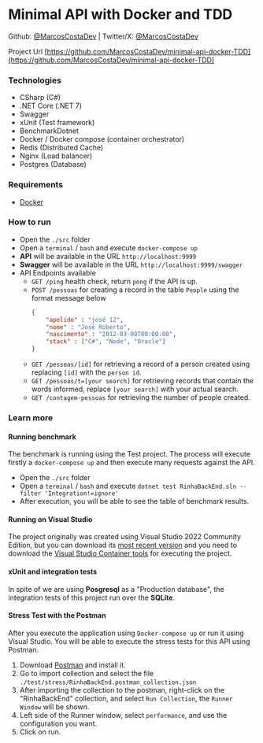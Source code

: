 # Minimal API with Docker and TDD

Github: [@MarcosCostaDev](https://github.com/MarcosCostaDev) | Twitter/X: [@MarcosCostaDev](https://twitter.com/MarcosCostaDev)

Project Url [https://github.com/MarcosCostaDev/minimal-api-docker-TDD](https://github.com/MarcosCostaDev/minimal-api-docker-TDD)

### Technologies
  - CSharp (C#)
  - .NET Core (.NET 7)
  - Swagger
  - xUnit (Test framework)
  - BenchmarkDotnet 
  - Docker / Docker compose (container orchestrator)
  - Redis (Distributed Cache)
  - Nginx (Load balancer)
  - Postgres (Database)

### Requirements
  - [Docker](https://docs.docker.com/engine/install/)

### How to run
  - Open the `./src` folder
  - Open a `terminal` / `bash` and execute `docker-compose up`
  - **API** will be available in the URL `http://localhost:9999`
  - **Swagger** will be available in the  URL `http://localhost:9999/swagger`
  - API Endpoints available
     - `GET /ping` health check, return `pong` if the API is up.
     - `POST /pessoas` for creating a record in the table `People` using the format message below
        ```json
        {
            "apelido" : "josé 12",
            "nome" : "José Roberto",
            "nascimento" : "2012-03-08T00:00:00",
            "stack" : ["C#", "Node", "Oracle"]
        }
        ``` 
     - `GET /pessoas/[id]` for retrieving a record of a person created using replacing `[id]` with the `person id`.
     - `GET /pessoas/t=[your search]` for retrieving records that contain the words informed, replace `[your search]` with your actual search.
     - `GET /contagem-pessoas` for retrieving the number of people created.

### Learn more

#### Running benchmark

The benchmark is running using the Test project. The process will execute firstly a `docker-compose up` and then execute many requests against the API. 
  - Open the `./src` folder
  - Open a `terminal` / `bash` and execute `dotnet test RinhaBackEnd.sln --filter 'Integration!=ignore'`
  - After execution, you will be able to see the table of benchmark results.

#### Running on Visual Studio

The project originally was created using Visual Studio 2022 Community Edition, but you can download its [most recent version](https://visualstudio.microsoft.com/vs/community/) and you need to download the [Visual Studio Container tools](https://learn.microsoft.com/en-us/visualstudio/containers/overview?view=vs-2022) for executing the project.

#### xUnit and integration tests

In spite of we are using **Posgresql** as a "Production database", the integration tests of this project run over the **SQLite**.

#### Stress Test with the Postman

After you execute the application using `Docker-compose up` or run it using Visual Studio. You will be able to execute the stress tests for this API using Postman.

1. Download [Postman](https://www.postman.com/downloads/) and install it.
2. Go to import collection and select the file `./test/stress/RinhaBackEnd.postman_collection.json`
3. After importing the collection to the postman, right-click on the "RinhaBackEnd" collection, and select `Run Collection`, the `Runner Window` will be shown.
4. Left side of the Runner window, select `performance`, and use the configuration you want.
5. Click on run.


<!--Add-Migration Initial -context PeopleDbContext -project RinhaBackEnd -StartupProject RinhaBackEnd  -Args "-- --provider Sqlite"-->

